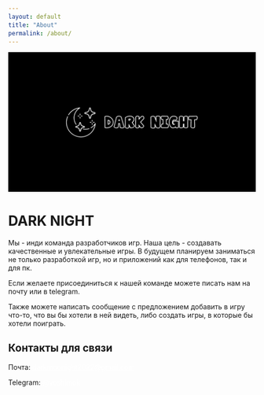 ```yaml
---
layout: default
title: "About"
permalink: /about/
---
```


<div class="about-page">
  <img src="/images/obl.png">
  <h1>DARK NIGHT</h1>
  <div class="about-text">
  <p>Мы - инди команда разработчиков игр. Наша цель - создавать качественные и увлекательные игры. В будущем планируем заниматься не только разработкой игр, но и приложений как для телефонов, так и для пк.</p>
  <p>Если желаете присоединиться к нашей команде можете писать нам на почту или в telegram.</p>
  <p>Также можете написать сообщение с предложением добавить в игру что-то, что вы бы хотели в ней видеть, либо создать игры, в которые бы хотели поиграть.</p>
  <h2>Контакты для связи</h2>
  <p>Почта: <a href="mailto: darkmoonight2022@gmail.com" style="color: white;">darkmoonight2022@gmail.com</a></p>
  <p>Telegram: <a href="https://t.me/yoshimok" style="color: white;">@yoshimok</a></p>
  </div>
</div>